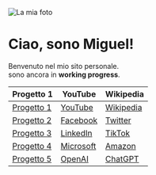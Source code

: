 ![La mia foto](foto.jpeg)

# Ciao, sono Miguel!

Benvenuto nel mio sito personale.  
sono ancora in **working progress**.

| Progetto 1 | YouTube | Wikipedia |
|------------|---------|-----------|
| [Progetto 1](https://www.google.com) | [YouTube](https://www.youtube.com) | [Wikipedia](https://it.wikipedia.org) |
| [Progetto 2](https://www.github.com) | [Facebook](https://www.facebook.com) | [Twitter](https://www.twitter.com) |
| [Progetto 3](https://www.instagram.com) | [LinkedIn](https://www.linkedin.com) | [TikTok](https://www.tiktok.com) |
| [Progetto 4](https://www.apple.com) | [Microsoft](https://www.microsoft.com) | [Amazon](https://www.amazon.it) |
| [Progetto 5](https://www.netflix.com) | [OpenAI](https://openai.com) | [ChatGPT](https://chat.openai.com) |
